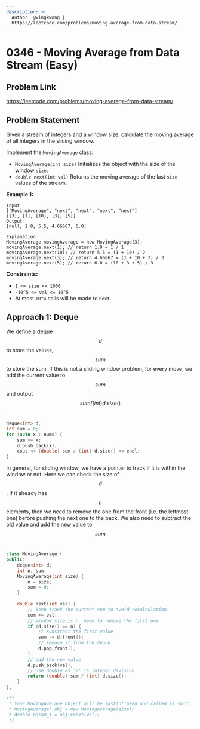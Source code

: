 ```yaml
---
description: >-
  Author: @wingkwong |
  https://leetcode.com/problems/moving-average-from-data-stream/
---
```


# 0346 - Moving Average from Data Stream (Easy)

## Problem Link

https://leetcode.com/problems/moving-average-from-data-stream/

## Problem Statement

Given a stream of integers and a window size, calculate the moving average of all integers in the sliding window.

Implement the `MovingAverage` class:

* `MovingAverage(int size)` Initializes the object with the size of the window `size`.
* `double next(int val)` Returns the moving average of the last `size` values of the stream.

**Example 1:**

```
Input
["MovingAverage", "next", "next", "next", "next"]
[[3], [1], [10], [3], [5]]
Output
[null, 1.0, 5.5, 4.66667, 6.0]

Explanation
MovingAverage movingAverage = new MovingAverage(3);
movingAverage.next(1); // return 1.0 = 1 / 1
movingAverage.next(10); // return 5.5 = (1 + 10) / 2
movingAverage.next(3); // return 4.66667 = (1 + 10 + 3) / 3
movingAverage.next(5); // return 6.0 = (10 + 3 + 5) / 3
```

**Constraints:**

* `1 <= size <= 1000`
* `-10^5 <= val <= 10^5`
* At most `10^4` calls will be made to `next`.

## Approach 1: Deque

We define a deque $$d$$ to store the values, $$sum$$ to store the sum. If this is not a sliding window problem, for every move, we add the current value to $$sum$$ and output $$sum / (int) d.size()$$.

```cpp
deque<int> d;
int sum = 0;
for (auto x : nums) {
    sum += x;
    d.push_back(x);
    cout << (double) sum / (int) d.size() << endl;
}
```

In general, for sliding window, we have a pointer to track if it is within the window or not. Here we can check the size of $$d$$. If it already has $$n$$ elements, then we need to remove the one from the front (i.e. the leftmost one) before pushing the next one to the back. We also need to subtract the old value and add the new value to $$sum$$.

<SolutionAuthor name="@wingkwong"/>

```cpp
class MovingAverage {
public:
    deque<int> d;
    int n, sum;
    MovingAverage(int size) {
        n = size;
        sum = 0;
    }
    
    double next(int val) {
        // keep track the current sum to avoid recalculation
        sum += val;
        // window size is n. need to remove the first one
        if (d.size() == n) {
            // substract the first value
            sum -= d.front();
            // remove it from the deque
            d.pop_front();
        }
        // add the new value
        d.push_back(val);
        // use double as '/' is integer division
        return (double) sum / (int) d.size();
    }
};

/**
 * Your MovingAverage object will be instantiated and called as such:
 * MovingAverage* obj = new MovingAverage(size);
 * double param_1 = obj->next(val);
 */
```
